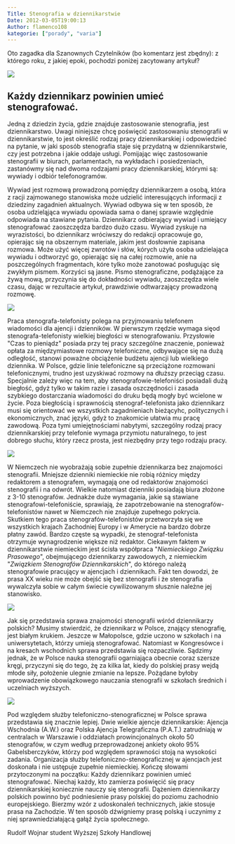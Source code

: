 ```yaml
---
Title: Stenografia w dziennikarstwie
Date: 2012-03-05T19:00:13
Author: flamenco108
kategorie: ["porady", "varia"]
---
```


Oto zagadka dla Szanownych Czytelników (bo komentarz jest zbędny): z
którego roku, z jakiej epoki, pochodzi poniżej zacytowany artykuł?




![](46714688_john_shorthand3.jpg)



## Każdy dziennikarz powinien umieć stenografować.


Jedną z
dziedzin życia, gdzie znajduje zastosowanie stenografia, jest
dziennikarstwo. Uwagi niniejsze chcę poświęcić zastosowaniu stenografii
w dziennikarstwie, to jest określić rodzaj pracy dziennikarskiej i
odpowiedzieć na pytanie, w jaki sposób stenografia staje się przydatną w
dziennikarstwie, czy jest potrzebna i jakie oddaje usługi. Pomijając
więc zastosowanie stenografii w biurach, parlamentach, na wykładach i
posiedzeniach, zastanówmy się nad dwoma rodzajami pracy dziennikarskiej,
którymi są: wywiady i odbiór telefonogramów.

Wywiad jest
rozmową prowadzoną pomiędzy dziennikarzem a osobą, która z racji
zajmowanego stanowiska może udzielić interesujących informacji z
dziedziny zagadnień aktualnych. Wywiad odbywa się w ten sposób, że osoba
udzieląjąca wywiadu opowiada sama o danej sprawie względnie odpowiada na
stawiane pytania. Dziennikarz odbierający wywiad i umiejący
stenografować zaoszczędza bardzo dużo czasu. Wywiad zyskuje na
wyrazistości, bo dziennikarz wróciwszy do redakcji opracowuje go,
opierając się na obszernym materiale, jakim jest dosłownie zapisana
rozmowa. Może użyć więcej zwrotów i słów, kórych użyła osoba udzielająca
wywiadu i odtworzyć go, opierając się na całej rozmowie, anie na
poszczególnych fragmentach, kóre tylko może zanotować posługując się
zwykłym pismem. Korzyści są jasne. Pismo stenograficzne, podążające za
żywą mową, przyczynia się do dokładności wywiadu, zaoszczędza wiele
czasu, dając w rezultacie artykuł, prawdziwie odtwarzający prowadzoną
rozmowę.





![](Steno.jpg)





Praca
stenografa-telefonisty polega na przyjmowaniu telefonem wiadomości dla
ajencji i dzienników. W pierwszym rzędzie wymaga sięod
stenografa-telefonisty wielkiej biegłości w stenografowaniu. Przysłowie
"Czas to pieniądz" posiada przy tej pracy szczególne znaczenie, ponieważ
opłata za międzymiastowe rozmowy telefoniczne, odbywające się na dużą
odległość, stanowi poważne obciążenie budżetu ajencji lub wielkiego
dziennika. W Polsce, gdzie linie telefoniczne są przeciążone rozmowani
telefonicznymi, trudno jest uzyskiwać rozmowy na dłuższy przeciąg czasu.
Specjalnie zależy więc na tem, aby stenografowie-telefoniści posiadali
dużą biegłość, gdyż tylko w takim razie i zasada oszczędności i zasada
szybkiego dostarczania wiadomości do druku będą mogły być wcielone w
życie. Poza biegłością i sprawnością stenograf-telefonista jako
dziennikarz musi się orientować we wszystkich zagadnieniach bieżącyhc,
politycznych i ekonomicznych, znać języki, gdyż to znakomicie ułatwia
 mu pracę zawodową. Poza tymi umiejętnościami nabytymi, szczególny
rodzaj pracy dziennikarskiej przy telefonie wymaga przymiotu
naturalnego, to jest dobrego słuchu, który rzecz prosta, jest niezbędny
przy tego rodzaju pracy.





![](4629949392_34ee67f338_b.jpg)





W Niemczech nie
wyobrażają sobie zupełnie dziennikarza bez znajomości stenografii.
Mniejsze dzienniki niemieckie nie robią różnicy między redaktorem a
stenografem, wymagają one od redaktorów znajomości stenografii i na
odwrót. Wielkie natomiast dzienniki posiadają biura złożone z 3-10
stenografów. Jednakże duże wymagania, jakie są stawiane
stenografowi-telefoniście, sprawiają, że zapotrzebowanie na
stenografów-telefonistów nawet w Niemczech nie znajduje zupełnego
pokrycia. Skutkiem tego praca stenografów-telefonistów przetworzyła się
we wszystkich krajach Zachodniej Europy i w Amerycie na bardzo dobrze
płatny zawód. Bardzo częste są wypadki, że stenograf-telefonista
otrzymuje wynagrodzenie większe niż redaktor. Ciekawym faktem w
dziennikarstwie niemieckim jest ścisła współpraca "*Niemieckiego Związku
Prasowego*", obejmującego dziennikarzy zawodowych, z niemieckim
"*Związkiem Stenografów Dziennikarskich*", do którego należą
stenografowie pracujący w ajencjach i dziennikach. Fakt ten dowodzi, że
prasa XX wieku nie może obejść się bez stenografii i że stenografia
wywalczyła sobie w całym świecie cywilizowanym słusznie należne jej
stanowisko.





![](215504646_973e774030_z.jpg)





Jak się
przedstawia sprawa znajomości stenografii wśród dziennikarzy polskich?
Musimy stwierdzić, że dziennikarz w Polsce, znający stenografię, jest
białym krukiem. Jeszcze w Małopolsce, gdzie uczono w szkołach i na
uniwersytetach, którzy umieją stenografować. Natomiast w Kongresówce i
na kresach wschodnich sprawa przedstawia się rozpaczliwie. Sądzimy
jednak, że w Polsce nauka stenografii ogarniająca obecnie coraz szersze
kręgi, przyczyni się do tego, żę za kilka lat, kiedy do polskiej prasy
wejdą młode siły, położenie ulegnie zmianie na lepsze. Pożądane byłoby
wprowadzenie obowiązkowego nauczania stenografii w szkołach średnich i
uczelniach wyższych.





![](5048533419_6fae25db89_z.jpg)





Pod względem
służby telefoniczno-stenograficznej w Polsce sprawa przedstawia się
znacznie lepiej. Dwie wielkie ajencje dziennikarskie: Ajencja Wschodnia
(A.W.) oraz Polska Ajencja Telegraficzna (P.A.T.) zatrudniają w
centralach w Warszawie i oddziałach prowincjonalnych około 50
stenografów, w czym według przeprowadzonej ankiety około 95%
Gabelsberczyków, którzy pod względem sprawności stoją na wysokości
zadania. Organizacja służby telefoniczno-stenograficznej w ajencjach
jest doskonała i nie ustępuje zupełnie niemieckiej.
Kończę słowami
przytoczonymi na początku: Każdy dziennikarz powinien umieć
stenografować. Niechaj każdy, kto zamierza poświęcić się pracy
dziennikarskiej koniecznie nauczy się stenografii. Dążeniem dziennikarzy
polskich powinno być podniesienie prasy polskiej do poziomu zachodnio
europejskiego. Bierzmy wzór z udoskonaleń technicznych, jakie stosuje
prasa na Zachodzie. W ten sposób dźwigniemy prasę polską i uczynimy z
niej sprawniedziałającą gałąź życia społecznego.


Rudolf
Wojnar
student Wyższej
Szkoły Handlowej

